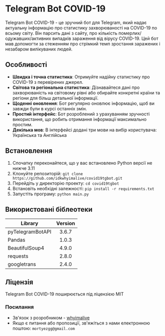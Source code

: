 # Telegram Bot COVID-19

Telegram Bot COVID-19 - це зручний бот для Telegram, який надає актуальну інформацію про статистику захворюваності на COVID-19 по всьому світу. Він парсить дані з сайту, про кількість померлих/одужавших/активних випадків зараження від вірусу COVID-19. Цей бот мав допомогти за стеженням про стрімкий темп зростання заражених і незабаром вилікуваних людей.
## Особливості
* **Швидка і точна статистика**: Отримуйте надійну статистику про COVID-19 з перевірених джерел.
* **Світова та регіональна статистика**: Дізнавайтеся дані про захворюваність на світовому рівні або обирайте конкретні країни та регіони для більш детальної інформації.
* **Щоденні оновлення**: Бот регулярно оновлює інформацію, щоб ви завжди були в курсі останніх змін.
* **Простий інтерфейс**: Бот розроблений з урахуванням зручності використання, що робить отримання інформації максимально простим.
* **Декілька мов**: В інтерфейсі додані три мови на вибір користувача: Українська та Англійська

## Встановлення
1. Спочатку переконайтеся, що у вас встановлено Python версії не нижче 3.11
2. Клонуйте репозиторій: ```git clone https://github.com/idkwhyimalive/covid19tgbot.git```
3. Перейдіть у директорію проекту: ```cd covid19tgbot```
4. Встановіть необхідні залежності: ```pip install -r requirements.txt```
5. Запустіть програму: ```python main.py```

## Використовані біблеотеки

| Library  | Version |
| ------------- |:-------------:|
| pyTelegramBotAPI      | 3.6.7     |
| Pandas      | 1.0.3     |
| BeautifulSoup4      | 4.9.0     |
| requests      | 2.8.0     |
| googletrans      | 2.4.0     |


## Ліцензія
Telegram Bot COVID-19 поширюється під ліцензією MIT


### Посилання
* Зв'язок з розробником - [whyimalive](https://t.me/idkwhyimalive)
* Якщо є питання або пропозиції, зв'яжіться з нами електронною поштою: ```mortyezgg@gmail.com```
